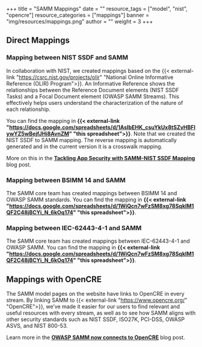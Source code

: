 +++
title = "SAMM Mappings"
date = ""
resource_tags = ["model", "nist", "opencre"]
resource_categories = ["mappings"]
banner = "img/resources/mappings.png"
author = ""
weight = 3
+++

## Direct Mappings

### Mapping between NIST SSDF and SAMM

In collaboration with NIST, we created mappings based on the {{< external-link "https://csrc.nist.gov/projects/olir" "National Online Informative Reference (OLIR) Program">}}. An Informative Reference shows the relationships between the Reference Document elements (NIST SSDF Tasks) and a Focal Document element (OWASP SAMM Streams). This effectively helps users understand the characterization of the nature of each relationship.

You can find the mapping in <b>{{< external-link "https://docs.google.com/spreadsheets/d/1AsIbEHK_csuYkUx8tSZvHBFlywYZ5wBejfJHi8AvnZM" "this spreadsheet">}}</b>. Note that we created the NIST SSDF to SAMM mapping. The reverse mapping is automatically generated and in the current version it is a crosswalk mapping.

More on this in the <b>[Tackling App Security with SAMM-NIST SSDF Mapping](/blog/2023/02/06/samm-ssdf-mapping/)</b> blog post.

### Mapping between BSIMM 14 and SAMM
The SAMM core team has created mappings between BSIMM 14 and OWASP SAMM standards. You can find the mapping in <b>{{< external-link "https://docs.google.com/spreadsheets/d/1WiQcn7wFzSM8xg78SqkIM1QF2C48jBCYi_N_6kOq174" "this spreadsheet">}}</b>.

### Mapping between IEC-62443-4-1 and SAMM
The SAMM core team has created mappings between IEC-62443-4-1 and OWASP SAMM. You can find the mapping in <b>{{< external-link "https://docs.google.com/spreadsheets/d/1WiQcn7wFzSM8xg78SqkIM1QF2C48jBCYi_N_6kOq174" "this spreadsheet">}}</b>.


## Mappings with OpenCRE

The SAMM model pages on the website have links to OpenCRE in every stream. By linking SAMM to {{< external-link "https://www.opencre.org/" "OpenCRE">}}, we’ve made it easier for our users to find relevant and useful resources with every stream, as well as to see how SAMM aligns with other security standards such as NIST SSDF, ISO27K, PCI-DSS, OWASP ASVS, and NIST 800-53.

Learn more in the <b>[OWASP SAMM now connects to OpenCRE](/blog/2023/09/20/owasp-samm-now-connects-to-opencre/)</b> blog post.
